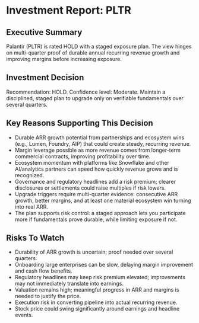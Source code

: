 # Investment Report: PLTR
## Executive Summary
Palantir (PLTR) is rated HOLD with a staged exposure plan. The view hinges on multi-quarter proof of durable annual recurring revenue growth and improving margins before increasing exposure.

## Investment Decision
Recommendation: HOLD. Confidence level: Moderate. Maintain a disciplined, staged plan to upgrade only on verifiable fundamentals over several quarters.

## Key Reasons Supporting This Decision
- Durable ARR growth potential from partnerships and ecosystem wins (e.g., Lumen, Foundry, AIP) that could create steady, recurring revenue.
- Margin leverage possible as more revenue comes from longer-term commercial contracts, improving profitability over time.
- Ecosystem momentum with platforms like Snowflake and other AI/analytics partners can speed how quickly revenue grows and is recognized.
- Governance and regulatory headlines add a risk premium; clearer disclosures or settlements could raise multiples if risk lowers.
- Upgrade triggers require multi-quarter evidence: consecutive ARR growth, better margins, and at least one material ecosystem win turning into real ARR.
- The plan supports risk control: a staged approach lets you participate more if fundamentals prove durable, while limiting exposure if not.

## Risks To Watch
- Durability of ARR growth is uncertain; proof needed over several quarters.
- Onboarding large enterprises can be slow, delaying margin improvement and cash flow benefits.
- Regulatory headlines may keep risk premium elevated; improvements may not immediately translate into earnings.
- Valuation remains high; meaningful progress in ARR and margins is needed to justify the price.
- Execution risk in converting pipeline into actual recurring revenue.
- Stock price could swing significantly around earnings and headline events.